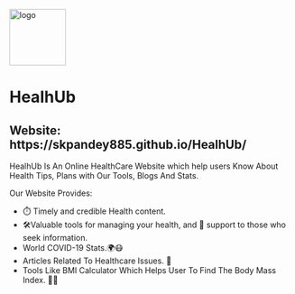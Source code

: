 <img src="https://i.postimg.cc/0jrF0hXM/2-1.png" alt="logo" width="100" height="100"> <h1> HealhUb</h1>
<h2>Website: https://skpandey885.github.io/HealhUb/ </h2>
<h>HealhUb Is An Online HealthCare Website which help users Know About Health Tips, Plans with Our Tools, Blogs And Stats.</p>
  <p class="Details">Our Website Provides:</p>
  <ul>
    <li>⏱️ Timely and credible Health content.</li>
    <li>🛠️Valuable tools for managing your health, and 🤝 support to those who seek information.</li>
    <li>World COVID-19 Stats.🌍😷</li>
     <li>Articles Related To Healthcare Issues. 📄 </li>
   <li>Tools Like BMI Calculator Which Helps User To Find The Body Mass Index. 💪🏻 </li>
  </ul>
  

